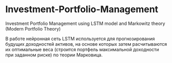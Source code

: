 # Investment-Portfolio-Management
Investment Portfolio Management using LSTM model and Markowitz theory (Modern Portfolio Theory)

В работе нейронная сеть LSTM используется для прогнозирования будущих доходностей активов, на основе которых затем расчитываются их оптимальные веса (строится портфель максимальной доходности при заданном риске) по теории Марковица.
